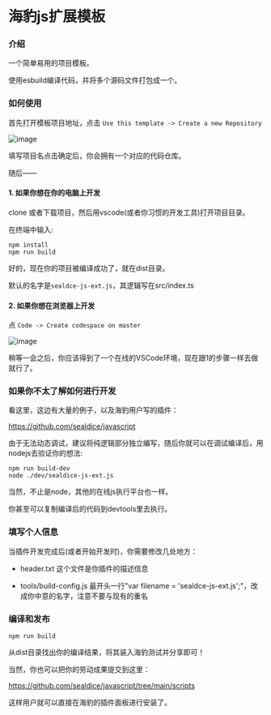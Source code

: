 # 海豹js扩展模板


### 介绍

一个简单易用的项目模板。

使用esbuild编译代码，并将多个源码文件打包成一个。


### 如何使用

首先打开模板项目地址，点击 `Use this template -> Create a new Repository`

![image](https://user-images.githubusercontent.com/1579850/214084922-8c33c638-ec88-4ae6-80c1-bc3342dc8e9c.png)

填写项目名点击确定后，你会拥有一个对应的代码仓库。

随后——

#### 1. 如果你想在你的电脑上开发

clone 或者下载项目，然后用vscode(或者你习惯的开发工具)打开项目目录。

在终端中输入:

```
npm install
npm run build
```

好的，现在你的项目被编译成功了，就在dist目录。

默认的名字是`sealdce-js-ext.js`，其逻辑写在src/index.ts


#### 2. 如果你想在浏览器上开发

点 `Code -> Create codespace on master`

![image](https://user-images.githubusercontent.com/1579850/214085313-6a89ce4e-0ad3-4fa3-9107-c3852487c800.png)


稍等一会之后，你应该得到了一个在线的VSCode环境，现在跟1的步骤一样去做就行了。


### 如果你不太了解如何进行开发

看这里，这边有大量的例子，以及海豹用户写的插件：

https://github.com/sealdice/javascript

由于无法动态调试，建议将纯逻辑部分独立编写，随后你就可以在调试编译后，用nodejs去验证你的想法:

```
npm run build-dev
node ./dev/sealdice-js-ext.js
```

当然，不止是node，其他的在线js执行平台也一样。

你甚至可以复制编译后的代码到devtools里去执行。


### 填写个人信息

当插件开发完成后(或者开始开发时)，你需要修改几处地方：

* header.txt 这个文件是你插件的描述信息

* tools/build-config.js 最开头一行"var filename = 'sealdce-js-ext.js';"，改成你中意的名字，注意不要与现有的重名


### 编译和发布

```
npm run build
```

从dist目录找出你的编译结果，将其装入海豹测试并分享即可！

当然，你也可以把你的劳动成果提交到这里：

https://github.com/sealdice/javascript/tree/main/scripts

这样用户就可以直接在海豹的插件面板进行安装了。
